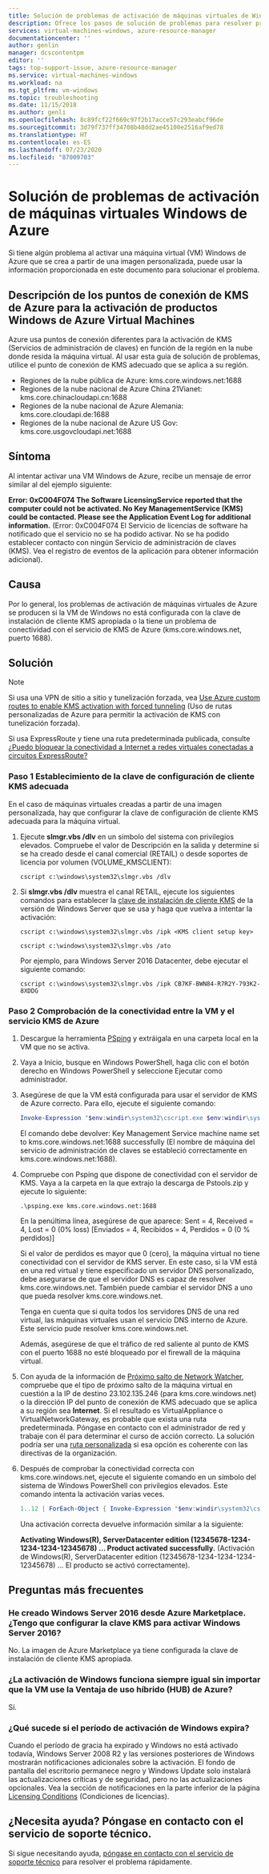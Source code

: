 ```yaml
---
title: Solución de problemas de activación de máquinas virtuales de Windows en Azure | Microsoft Docs
description: Ofrece los pasos de solución de problemas para resolver problemas de activación de máquinas virtuales de Windows en Azure
services: virtual-machines-windows, azure-resource-manager
documentationcenter: ''
author: genlin
manager: dcscontentpm
editor: ''
tags: top-support-issue, azure-resource-manager
ms.service: virtual-machines-windows
ms.workload: na
ms.tgt_pltfrm: vm-windows
ms.topic: troubleshooting
ms.date: 11/15/2018
ms.author: genli
ms.openlocfilehash: 8c89fcf22f669c97f2b17acce57c293eabcf96de
ms.sourcegitcommit: 3d79f737ff34708b48dd2ae45100e2516af9ed78
ms.translationtype: HT
ms.contentlocale: es-ES
ms.lasthandoff: 07/23/2020
ms.locfileid: "87009703"
---
```

# <a name="troubleshoot-azure-windows-virtual-machine-activation-problems"></a>Solución de problemas de activación de máquinas virtuales Windows de Azure

Si tiene algún problema al activar una máquina virtual (VM) Windows de Azure que se crea a partir de una imagen personalizada, puede usar la información proporcionada en este documento para solucionar el problema. 

## <a name="understanding-azure-kms-endpoints-for-windows-product-activation-of-azure-virtual-machines"></a>Descripción de los puntos de conexión de KMS de Azure para la activación de productos Windows de Azure Virtual Machines

Azure usa puntos de conexión diferentes para la activación de KMS (Servicios de administración de claves) en función de la región en la nube donde resida la máquina virtual. Al usar esta guía de solución de problemas, utilice el punto de conexión de KMS adecuado que se aplica a su región.

* Regiones de la nube pública de Azure: kms.core.windows.net:1688
* Regiones de la nube nacional de Azure China 21Vianet: kms.core.chinacloudapi.cn:1688
* Regiones de la nube nacional de Azure Alemania: kms.core.cloudapi.de:1688
* Regiones de la nube nacional de Azure US Gov: kms.core.usgovcloudapi.net:1688

## <a name="symptom"></a>Síntoma

Al intentar activar una VM Windows de Azure, recibe un mensaje de error similar al del ejemplo siguiente:

**Error: 0xC004F074 The Software LicensingService reported that the computer could not be activated. No Key ManagementService (KMS) could be contacted. Please see the Application Event Log for additional information.** (Error: 0xC004F074 El Servicio de licencias de software ha notificado que el servicio no se ha podido activar. No se ha podido establecer contacto con ningún Servicio de administración de claves (KMS). Vea el registro de eventos de la aplicación para obtener información adicional).

## <a name="cause"></a>Causa

Por lo general, los problemas de activación de máquinas virtuales de Azure se producen si la VM de Windows no está configurada con la clave de instalación de cliente KMS apropiada o la tiene un problema de conectividad con el servicio de KMS de Azure (kms.core.windows.net, puerto 1688). 

## <a name="solution"></a>Solución

>[!NOTE]
>Si usa una VPN de sitio a sitio y tunelización forzada, vea [Use Azure custom routes to enable KMS activation with forced tunneling](../../vpn-gateway/vpn-gateway-about-forced-tunneling.md) (Uso de rutas personalizadas de Azure para permitir la activación de KMS con tunelización forzada). 
>
>Si usa ExpressRoute y tiene una ruta predeterminada publicada, consulte [¿Puedo bloquear la conectividad a Internet a redes virtuales conectadas a circuitos ExpressRoute?](../../expressroute/expressroute-faqs.md)

### <a name="step-1-configure-the-appropriate-kms-client-setup-key"></a>Paso 1 Establecimiento de la clave de configuración de cliente KMS adecuada

En el caso de máquinas virtuales creadas a partir de una imagen personalizada, hay que configurar la clave de configuración de cliente KMS adecuada para la máquina virtual.

1. Ejecute **slmgr.vbs /dlv** en un símbolo del sistema con privilegios elevados. Compruebe el valor de Descripción en la salida y determine si se ha creado desde el canal comercial (RETAIL) o desde soportes de licencia por volumen (VOLUME_KMSCLIENT):
  

    ```
    cscript c:\windows\system32\slmgr.vbs /dlv
    ```

2. Si **slmgr.vbs /dlv** muestra el canal RETAIL, ejecute los siguientes comandos para establecer la [clave de instalación de cliente KMS](/previous-versions/windows/it-pro/windows-server-2012-R2-and-2012/jj612867(v=ws.11)?f=255&MSPPError=-2147217396) de la versión de Windows Server que se usa y haga que vuelva a intentar la activación: 

    ```
    cscript c:\windows\system32\slmgr.vbs /ipk <KMS client setup key>

    cscript c:\windows\system32\slmgr.vbs /ato
     ```

    Por ejemplo, para Windows Server 2016 Datacenter, debe ejecutar el siguiente comando:

    ```
    cscript c:\windows\system32\slmgr.vbs /ipk CB7KF-BWN84-R7R2Y-793K2-8XDDG
    ```

### <a name="step-2-verify-the-connectivity-between-the-vm-and-azure-kms-service"></a>Paso 2 Comprobación de la conectividad entre la VM y el servicio KMS de Azure

1. Descargue la herramienta [PSping](/sysinternals/downloads/psping) y extráigala en una carpeta local en la VM que no se activa. 

2. Vaya a Inicio, busque en Windows PowerShell, haga clic con el botón derecho en Windows PowerShell y seleccione Ejecutar como administrador.

3. Asegúrese de que la VM está configurada para usar el servidor de KMS de Azure correcto. Para ello, ejecute el siguiente comando:
  
    ```powershell
    Invoke-Expression "$env:windir\system32\cscript.exe $env:windir\system32\slmgr.vbs /skms kms.core.windows.net:1688"
    ```

    El comando debe devolver: Key Management Service machine name set to kms.core.windows.net:1688 successfully (El nombre de máquina del servicio de administración de claves se estableció correctamente en kms.core.windows.net:1688).

4. Compruebe con Psping que dispone de conectividad con el servidor de KMS. Vaya a la carpeta en la que extrajo la descarga de Pstools.zip y ejecute lo siguiente:
  
    ```
    .\psping.exe kms.core.windows.net:1688
    ```
   En la penúltima línea, asegúrese de que aparece: Sent = 4, Received = 4, Lost = 0 (0% loss) [Enviados = 4, Recibidos = 4, Perdidos = 0 (0 % perdidos)]

   Si el valor de perdidos es mayor que 0 (cero), la máquina virtual no tiene conectividad con el servidor de KMS server. En este caso, si la VM está en una red virtual y tiene especificado un servidor DNS personalizado, debe asegurarse de que el servidor DNS es capaz de resolver kms.core.windows.net. También puede cambiar el servidor DNS a uno que pueda resolver kms.core.windows.net.

   Tenga en cuenta que si quita todos los servidores DNS de una red virtual, las máquinas virtuales usan el servicio DNS interno de Azure. Este servicio pude resolver kms.core.windows.net.
  
    Además, asegúrese de que el tráfico de red saliente al punto de KMS con el puerto 1688 no esté bloqueado por el firewall de la máquina virtual.

5. Con ayuda de la información de [Próximo salto de Network Watcher](../../network-watcher/network-watcher-next-hop-overview.md), compruebe que el tipo de próximo salto de la máquina virtual en cuestión a la IP de destino 23.102.135.246 (para kms.core.windows.net) o la dirección IP del punto de conexión de KMS adecuado que se aplica a su región sea **Internet**.  Si el resultado es VirtualAppliance o VirtualNetworkGateway, es probable que exista una ruta predeterminada.  Póngase en contacto con el administrador de red y trabaje con él para determinar el curso de acción correcto.  La solución podría ser una [ruta personalizada](./custom-routes-enable-kms-activation.md) si esa opción es coherente con las directivas de la organización.

6. Después de comprobar la conectividad correcta con kms.core.windows.net, ejecute el siguiente comando en un símbolo del sistema de Windows PowerShell con privilegios elevados. Este comando intenta la activación varias veces.

    ```powershell
    1..12 | ForEach-Object { Invoke-Expression "$env:windir\system32\cscript.exe $env:windir\system32\slmgr.vbs /ato" ; start-sleep 5 }
    ```

    Una activación correcta devuelve información similar a la siguiente:
    
    **Activating Windows(R), ServerDatacenter edition (12345678-1234-1234-1234-12345678) …  Product activated successfully.** (Activación de Windows(R), ServerDatacenter edition (12345678-1234-1234-1234-12345678) …  El producto se activó correctamente).

## <a name="faq"></a>Preguntas más frecuentes 

### <a name="i-created-the-windows-server-2016-from-azure-marketplace-do-i-need-to-configure-kms-key-for-activating-the-windows-server-2016"></a>He creado Windows Server 2016 desde Azure Marketplace. ¿Tengo que configurar la clave KMS para activar Windows Server 2016? 

 
No. La imagen de Azure Marketplace ya tiene configurada la clave de instalación de cliente KMS apropiada. 

### <a name="does-windows-activation-work-the-same-way-regardless-if-the-vm-is-using-azure-hybrid-use-benefit-hub-or-not"></a>¿La activación de Windows funciona siempre igual sin importar que la VM use la Ventaja de uso híbrido (HUB) de Azure? 

 
Sí. 
 

### <a name="what-happens-if-windows-activation-period-expires"></a>¿Qué sucede si el período de activación de Windows expira? 

 
Cuando el período de gracia ha expirado y Windows no está activado todavía, Windows Server 2008 R2 y las versiones posteriores de Windows mostrarán notificaciones adicionales sobre la activación. El fondo de pantalla del escritorio permanece negro y Windows Update solo instalará las actualizaciones críticas y de seguridad, pero no las actualizaciones opcionales. Vea la sección de notificaciones en la parte inferior de la página [Licensing Conditions](/previous-versions/tn-archive/ff793403(v=technet.10)) (Condiciones de licencias).   

## <a name="need-help-contact-support"></a>¿Necesita ayuda? Póngase en contacto con el servicio de soporte técnico.

Si sigue necesitando ayuda, [póngase en contacto con el servicio de soporte técnico](https://portal.azure.com/?#blade/Microsoft_Azure_Support/HelpAndSupportBlade) para resolver el problema rápidamente.
